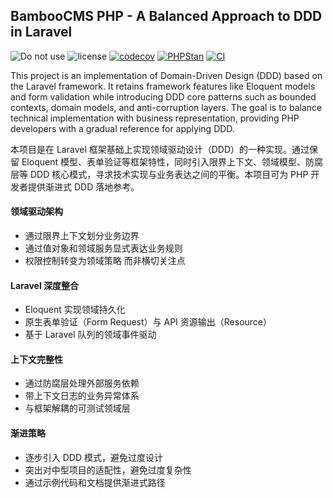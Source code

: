 ## BambooCMS PHP - A Balanced Approach to DDD in Laravel

![Do not use](https://img.shields.io/badge/Under%20development-Don't%20use-red)
![license](https://img.shields.io/badge/license-MIT-blue.svg)
[![codecov](https://codecov.io/gh/rectitude-open/bamboocms-php/graph/badge.svg?token=OECMR7BR8G)](https://codecov.io/gh/rectitude-open/bamboocms-php)
[![PHPStan](https://img.shields.io/badge/PHPStan-level%205-brightgreen)](https://phpstan.org/)
[![CI](https://github.com/rectitude-open/bamboocms-php/actions/workflows/ci.yml/badge.svg)](https://github.com/rectitude-open/bamboocms-php/actions/workflows/ci.yml)

This project is an implementation of Domain-Driven Design (DDD) based on the Laravel framework. It retains framework features like Eloquent models and form validation while introducing DDD core patterns such as bounded contexts, domain models, and anti-corruption layers. The goal is to balance technical implementation with business representation, providing PHP developers with a gradual reference for applying DDD.

本项目是在 Laravel 框架基础上实现领域驱动设计（DDD）的一种实现。通过保留 Eloquent 模型、表单验证等框架特性，同时引入限界上下文、领域模型、防腐层等 DDD 核心模式，寻求技术实现与业务表达之间的平衡。本项目可为 PHP 开发者提供渐进式 DDD 落地参考。

#### 领域驱动架构

-   通过限界上下文划分业务边界
-   通过值对象和领域服务显式表达业务规则
-   权限控制转变为领域策略 而非横切关注点

#### Laravel 深度整合

-   Eloquent 实现领域持久化
-   原生表单验证（Form Request）与 API 资源输出（Resource）
-   基于 Laravel 队列的领域事件驱动

#### 上下文完整性

-   通过防腐层处理外部服务依赖
-   带上下文日志的业务异常体系
-   与框架解耦的可测试领域层

#### 渐进策略

-   逐步引入 DDD 模式，避免过度设计
-   突出对中型项目的适配性，避免过度复杂性
-   通过示例代码和文档提供渐进式路径
